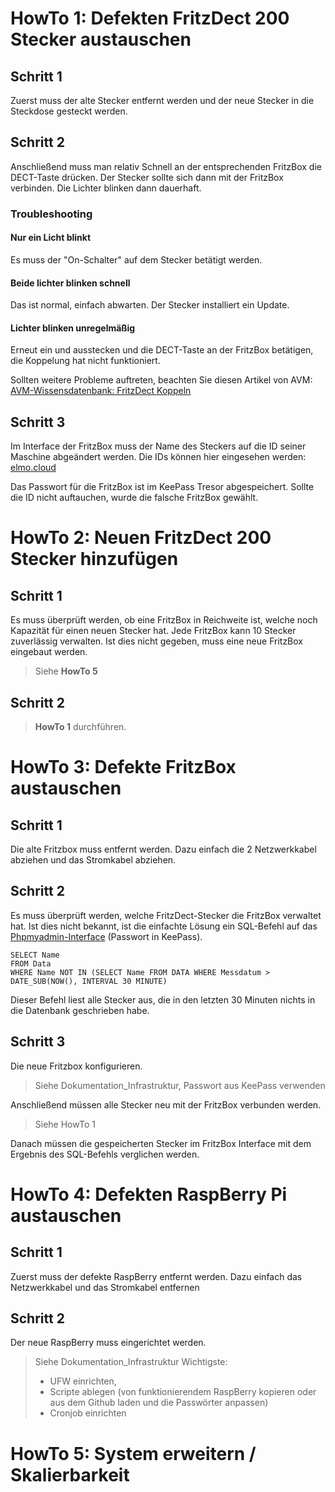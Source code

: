 # HowTo 1: Defekten FritzDect 200 Stecker austauschen
## Schritt 1
Zuerst muss der alte Stecker entfernt werden und der neue Stecker in die Steckdose gesteckt werden.
## Schritt 2
Anschließend muss man relativ Schnell an der entsprechenden FritzBox die DECT-Taste drücken. Der Stecker sollte sich dann mit der FritzBox verbinden. Die Lichter blinken dann dauerhaft.
### Troubleshooting
#### Nur ein Licht blinkt
Es muss der "On-Schalter" auf dem Stecker betätigt werden.
#### Beide lichter blinken schnell
Das ist normal, einfach abwarten. Der Stecker installiert ein Update.
#### Lichter blinken unregelmäßig
Erneut ein und ausstecken und die DECT-Taste an der FritzBox betätigen, die Koppelung hat nicht funktioniert.

Sollten weitere Probleme auftreten, beachten Sie diesen Artikel von AVM:
[AVM-Wissensdatenbank: FritzDect Koppeln](https://avm.de/service/fritzbox/fritzbox-7272/wissensdatenbank/publication/show/1231_FRITZ-DECT-Steckdose-an-FRITZ-Box-anmelden/)
## Schritt 3
Im Interface der FritzBox muss der Name des Steckers auf die ID seiner Maschine abgeändert werden. Die IDs können hier eingesehen werden:
[elmo.cloud](https://elmo.cloud/main/maschinen.php)

Das Passwort für die FritzBox ist im KeePass Tresor abgespeichert. Sollte die ID nicht auftauchen, wurde die falsche FritzBox gewählt.

# HowTo 2: Neuen FritzDect 200 Stecker hinzufügen
## Schritt 1
Es muss überprüft werden, ob eine FritzBox in Reichweite ist, welche noch Kapazität für einen neuen Stecker hat. Jede FritzBox kann 10 Stecker zuverlässig verwalten.
Ist dies nicht gegeben, muss eine neue FritzBox eingebaut werden.

> Siehe **HowTo 5**

## Schritt 2

> **HowTo 1** durchführen.

# HowTo 3: Defekte FritzBox austauschen
## Schritt 1
Die alte Fritzbox muss entfernt werden. Dazu einfach die 2 Netzwerkkabel abziehen und das Stromkabel abziehen.
## Schritt 2
Es muss überprüft werden, welche FritzDect-Stecker die FritzBox verwaltet hat. Ist dies nicht bekannt, ist die einfachte Lösung ein SQL-Befehl auf das [Phpmyadmin-Interface](https://elmo.cloud/phpmyadmin/) (Passwort in KeePass).

    SELECT Name
    FROM Data
    WHERE Name NOT IN (SELECT Name FROM DATA WHERE Messdatum > DATE_SUB(NOW(), INTERVAL 30 MINUTE)

Dieser Befehl liest alle Stecker aus, die in den letzten 30 Minuten nichts in die Datenbank geschrieben habe.

## Schritt 3
Die neue Fritzbox konfigurieren.

> Siehe Dokumentation_Infrastruktur, Passwort aus KeePass verwenden

Anschließend müssen alle Stecker neu mit der FritzBox verbunden werden. 

> Siehe HowTo 1

Danach müssen die gespeicherten Stecker im FritzBox Interface mit dem Ergebnis des SQL-Befehls verglichen werden.

# HowTo 4: Defekten RaspBerry Pi austauschen
## Schritt 1
Zuerst muss der defekte RaspBerry entfernt werden. Dazu einfach das Netzwerkkabel und das Stromkabel entfernen
## Schritt 2
Der neue RaspBerry muss eingerichtet werden. 

> Siehe Dokumentation_Infrastruktur
> Wichtigste: 
> - UFW einrichten, 
> - Scripte ablegen (von funktionierendem RaspBerry kopieren oder aus dem Github laden und die Passwörter anpassen)
> - Cronjob einrichten 

# HowTo 5: System erweitern / Skalierbarkeit
<!--stackedit_data:
eyJoaXN0b3J5IjpbLTE4Njg4MTAwMTYsLTMzMTQ3NDgyM119
-->